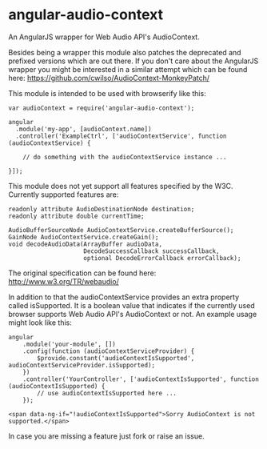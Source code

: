 angular-audio-context
=====================

An AngularJS wrapper for Web Audio API's AudioContext.

Besides being a wrapper this module also patches the deprecated and prefixed versions which are out
there. If you don't care about the AngularJS wrapper you might be interested in a similar attempt
which can be found here: https://github.com/cwilso/AudioContext-MonkeyPatch/

This module is intended to be used with browserify like this:

    var audioContext = require('angular-audio-context');

    angular
      .module('my-app', [audioContext.name])
      .controller('ExampleCtrl', ['audioContextService', function (audioContextService) {

        // do something with the audioContextService instance ...

    }]);

This module does not yet support all features specified by the W3C. Currently supported features are:

    readonly attribute AudioDestinationNode destination;
    readonly attribute double currentTime;

    AudioBufferSourceNode AudioContextService.createBufferSource();
    GainNode AudioContextService.createGain();
    void decodeAudioData(ArrayBuffer audioData,
                         DecodeSuccessCallback successCallback,
                         optional DecodeErrorCallback errorCallback);

The original specification can be found here: http://www.w3.org/TR/webaudio/

In addition to that the audioContextService provides an extra property called isSupported. It is a
boolean value that indicates if the currently used browser supports Web Audio API's AudioContext or
not. An example usage might look like this:

    angular
        .module('your-module', [])
        .config(function (audioContextServiceProvider) {
            $provide.constant('audioContextIsSupported', audioContextServiceProvider.isSupported);
        })
        .controller('YourController', ['audioContextIsSupported', function (audioContextIsSupported) {
            // use audioContextIsSupported here ...
        });

    <span data-ng-if="!audioContextIsSupported">Sorry AudioContext is not supported.</span>

In case you are missing a feature just fork or raise an issue.
